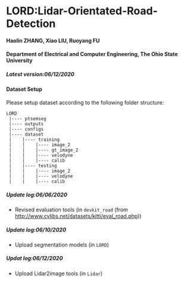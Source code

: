 # LORD:Lidar-Orientated-Road-Detection
#### Haolin ZHANG, Xiao LIU, Ruoyang FU
#### Department of Electrical and Computer Engineering, The Ohio State University
##### Latest version:06/12/2020

#### Dataset Setup

Please setup dataset according to the following folder structure:
```
LORD
 |---- ptsemseg
 |---- outputs
 |---- configs
 |---- dataset
 |    |---- training
 |    |    |---- image_2
 |    |    |---- gt_image_2
 |    |    |---- velodyne
 |    |    |---- calib
 |    |---- testing
 |    |    |---- image_2
 |    |    |---- velodyne
 |    |    |---- calib
```

##### Update log:06/06/2020
* Revised evaluation tools (in `devkit_road` (from http://www.cvlibs.net/datasets/kitti/eval_road.php))

##### Update log:06/10/2020
* Upload segmentation models (in `LORD`)

##### Updat log:06/12/2020
* Upload Lidar2image tools (in `Lidar`)
